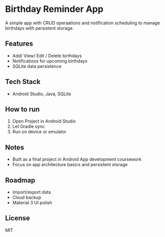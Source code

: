 # Birthday Reminder App

A simple app with CRUD operaations and notification scheduling to manage birthdays with persistent storage.

## Features 
- Add/ View/ Edit / Delete birthdays
- Notifications for upcoming birthdays
- SQLite data persistence

## Tech Stack
- Android Studio, Java, SQLite

## How to run 
1. Open Project in Android Studio
2. Let Gradle sync
3. Run on device or emulator

## Notes 
- Built as a final project in Android App development coursework
- Focus on app architecture basics and persistent storage

## Roadmap 
- Import/export data
- Cloud backup
- Material 3 UI polish

## License
MIT 
